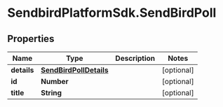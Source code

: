 # SendbirdPlatformSdk.SendBirdPoll

## Properties

Name | Type | Description | Notes
------------ | ------------- | ------------- | -------------
**details** | [**SendBirdPollDetails**](SendBirdPollDetails.md) |  | [optional] 
**id** | **Number** |  | [optional] 
**title** | **String** |  | [optional] 



